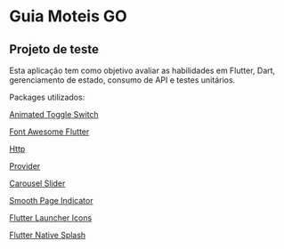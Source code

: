 # Guia Moteis GO

## Projeto de teste

Esta aplicação tem como objetivo avaliar as habilidades em Flutter, Dart, gerenciamento de estado, consumo de API e testes unitários.

Packages utilizados:

[Animated Toggle Switch](https://pub.dev/packages/animated_toggle_switch)

[Font Awesome Flutter](https://pub.dev/packages/font_awesome_flutter)

[Http](https://pub.dev/packages/http)

[Provider](https://pub.dev/packages/provider)

[Carousel Slider](https://pub.dev/packages/carousel_slider)

[Smooth Page Indicator](https://pub.dev/packages/smooth_page_indicator)

[Flutter Launcher Icons](https://pub.dev/packages/flutter_launcher_icons)

[Flutter Native Splash](https://pub.dev/packages/flutter_native_splash)
